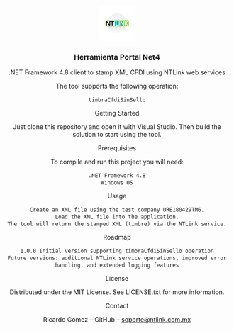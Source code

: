 <br />
<div align="center">
  <a href="https://ntlink.com.mx">
    <img src="logo.png" alt="Logo" width="80" height="80">
  </a>

<h3 align="center">Herramienta Portal Net4</h3>




.NET Framework 4.8 client to stamp XML CFDI using NTLink web services

The tool supports the following operation:

    timbraCfdiSinSello

Getting Started

Just clone this repository and open it with Visual Studio. Then build the solution to start using the tool.

Prerequisites

To compile and run this project you will need:

    .NET Framework 4.8
    Windows OS

Usage

    Create an XML file using the test company URE180429TM6.
    Load the XML file into the application.
    The tool will return the stamped XML (timbre) via the NTLink service.

Roadmap

    1.0.0 Initial version supporting timbraCfdiSinSello operation
    Future versions: additional NTLink service operations, improved error handling, and extended logging features

License

Distributed under the MIT License. See LICENSE.txt for more information.

Contact

Ricardo Gomez – GitHub – soporte@ntlink.com.mx
